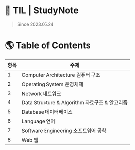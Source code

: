 # 📖 TIL | StudyNote

> Since 2023.05.24

# 🌎 Table of Contents

| 항목 | 주제                                           |
| ---- | ---------------------------------------------- |
| 1    | Computer Architecture 컴퓨터 구조              |
| 2    | Operating System 운영체제                      |
| 3    | Network 네트워크                               |
| 4    | Data Structure & Algorithm 자료구조 & 알고리즘 |
| 5    | Database 데이터베이스                          |
| 6    | Language 언어                                  |
| 7    | Software Engineering 소프트웨어 공학           |
| 8    | Web 웹                                         |
